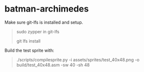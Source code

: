 # batman-archimedes

Make sure git-lfs is installed and setup.

  > sudo zypper in git-lfs
  > 
  > git lfs install

Build the test sprite with:

  > ./scripts/compilesprite.py -i assets/sprites/test_40x48.png -o build/test_40x48.asm -sw 40 -sh 48
